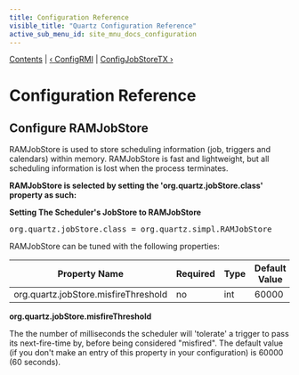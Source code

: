 ```yaml
---
title: Configuration Reference
visible_title: "Quartz Configuration Reference"
active_sub_menu_id: site_mnu_docs_configuration
---
```

<div class="secNavPanel">
          <a href="index.html">Contents</a> |
          <a href="ConfigRMI.html">&lsaquo;&nbsp;ConfigRMI</a> |
	  <a href="ConfigJobStoreTX.html">ConfigJobStoreTX&nbsp;&rsaquo;</a>
</div>

# Configuration Reference

## Configure RAMJobStore

RAMJobStore is used to store scheduling information (job, triggers and calendars) within memory.  RAMJobStore is fast and lightweight, but all scheduling information is lost when the process terminates.  

**RAMJobStore is selected by setting the 'org.quartz.jobStore.class' property as such:**

**Setting The Scheduler's JobStore to RAMJobStore**

<pre>
org.quartz.jobStore.class = org.quartz.simpl.RAMJobStore
</pre>

RAMJobStore can be tuned with the following properties:

<table>
<thead>
<tr>
<th>Property Name</th>
<th>Required</th>
<th>Type</th>
<th>Default Value</th>
</tr>
</thead>
<tbody>
<tr>
<td>org.quartz.jobStore.misfireThreshold</td>

<td>no</td>
<td>int</td>
<td>60000</td>
</tr>
</tbody></table>


**org.quartz.jobStore.misfireThreshold**

The the number of milliseconds the scheduler will 'tolerate' a trigger to pass its next-fire-time by, before being considered "misfired".  The default value (if you don't make an entry of this property in your configuration) is 60000 (60 seconds).
